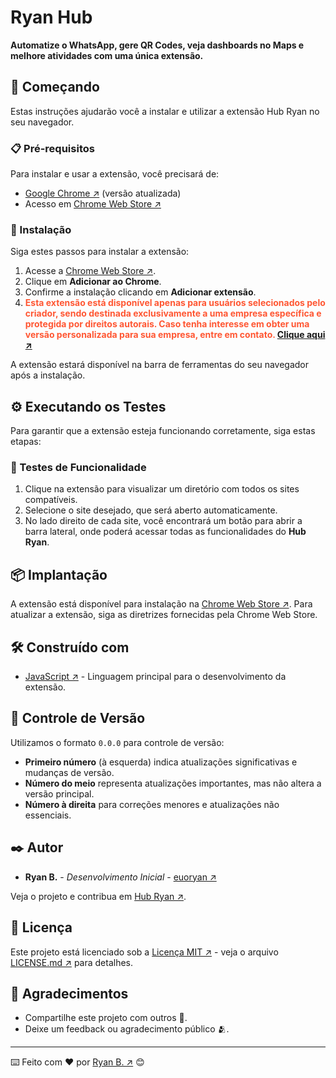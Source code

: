 # Ryan Hub

**Automatize o WhatsApp, gere QR Codes, veja dashboards no Maps e melhore atividades com uma única extensão.**

## 🚀 Começando

Estas instruções ajudarão você a instalar e utilizar a extensão Hub Ryan no seu navegador.

### 📋 Pré-requisitos

Para instalar e usar a extensão, você precisará de:

- [Google Chrome ↗](https://www.google.com/chrome/) (versão atualizada)
- Acesso em [Chrome Web Store ↗](https://chromewebstore.google.com/detail/hub-ryan/dcphipjalnkcebdahhldmlplphemoemb?authuser=0&hl=pt-BR)

### 🔧 Instalação

Siga estes passos para instalar a extensão:

1. Acesse a [Chrome Web Store ↗](https://chromewebstore.google.com/detail/hub-ryan/dcphipjalnkcebdahhldmlplphemoemb?authuser=0&hl=pt-BR).
2. Clique em **Adicionar ao Chrome**.
3. Confirme a instalação clicando em **Adicionar extensão**.
4. <span style="color: #FF5733;"><strong>Esta extensão está disponível apenas para usuários selecionados pelo criador, sendo destinada exclusivamente a uma empresa específica e protegida por direitos autorais. Caso tenha interesse em obter uma versão personalizada para sua empresa, entre em contato. <a href="https://www.instagram.com/euoryan/" target="_blank">Clique aqui ↗</a></strong></span>

A extensão estará disponível na barra de ferramentas do seu navegador após a instalação.

## ⚙️ Executando os Testes

Para garantir que a extensão esteja funcionando corretamente, siga estas etapas:

### 🔩 Testes de Funcionalidade

1. Clique na extensão para visualizar um diretório com todos os sites compatíveis.
2. Selecione o site desejado, que será aberto automaticamente.
3. No lado direito de cada site, você encontrará um botão para abrir a barra lateral, onde poderá acessar todas as funcionalidades do **Hub Ryan**.

## 📦 Implantação

A extensão está disponível para instalação na [Chrome Web Store ↗](https://chromewebstore.google.com/detail/hub-ryan/dcphipjalnkcebdahhldmlplphemoemb?authuser=0&hl=pt-BR). Para atualizar a extensão, siga as diretrizes fornecidas pela Chrome Web Store.

## 🛠️ Construído com

* [JavaScript ↗](https://developer.mozilla.org/pt-BR/docs/Web/JavaScript) - Linguagem principal para o desenvolvimento da extensão.

## 📌 Controle de Versão

Utilizamos o formato `0.0.0` para controle de versão:

- **Primeiro número** (à esquerda) indica atualizações significativas e mudanças de versão.
- **Número do meio** representa atualizações importantes, mas não altera a versão principal.
- **Número à direita** para correções menores e atualizações não essenciais.

## ✒️ Autor

* **Ryan B.** - *Desenvolvimento Inicial* - [euoryan ↗](https://github.com/euoryan)

Veja o projeto e contribua em [Hub Ryan ↗](https://github.com/euoryan/Hub-Ryan).

## 📄 Licença

Este projeto está licenciado sob a [Licença MIT ↗](https://opensource.org/licenses/MIT) - veja o arquivo [LICENSE.md ↗](https://github.com/euoryan/Hub-Ryan/blob/main/LICENSE) para detalhes.

## 🎁 Agradecimentos

* Compartilhe este projeto com outros 📢.
* Deixe um feedback ou agradecimento público 🫂.

---
⌨️ Feito com ❤️ por [Ryan B. ↗](https://github.com/euoryan) 😊

